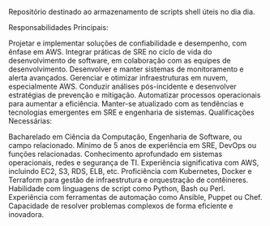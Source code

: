 Repositório destinado ao armazenamento de scripts shell úteis no dia dia.


Responsabilidades Principais:

Projetar e implementar soluções de confiabilidade e desempenho, com ênfase em AWS.
Integrar práticas de SRE no ciclo de vida do desenvolvimento de software, em colaboração com as equipes de desenvolvimento.
Desenvolver e manter sistemas de monitoramento e alerta avançados.
Gerenciar e otimizar infraestruturas em nuvem, especialmente AWS.
Conduzir análises pós-incidente e desenvolver estratégias de prevenção e mitigação.
Automatizar processos operacionais para aumentar a eficiência.
Manter-se atualizado com as tendências e tecnologias emergentes em SRE e engenharia de sistemas.
Qualificações Necessárias:

Bacharelado em Ciência da Computação, Engenharia de Software, ou campo relacionado.
Mínimo de 5 anos de experiência em SRE, DevOps ou funções relacionadas.
Conhecimento aprofundado em sistemas operacionais, redes e segurança de TI.
Experiência significativa com AWS, incluindo EC2, S3, RDS, ELB, etc.
Proficiência com Kubernetes, Docker e Terraform para gestão de infraestrutura e orquestração de contêineres.
Habilidade com linguagens de script como Python, Bash ou Perl.
Experiência com ferramentas de automação como Ansible, Puppet ou Chef.
Capacidade de resolver problemas complexos de forma eficiente e inovadora.
